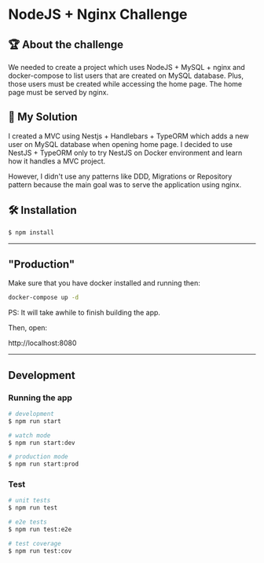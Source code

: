 # NodeJS + Nginx Challenge

## 🏆 About the challenge

We needed to create a project which uses NodeJS + MySQL + nginx and docker-compose to list users that are created on MySQL database. Plus, those users must be created while accessing the home page. The home page must be served by nginx.

## 📝 My Solution

I created a MVC using Nestjs + Handlebars + TypeORM which adds a new user on MySQL database when opening home page. I decided to use NestJS + TypeORM only to try NestJS on Docker environment and learn how it handles a MVC project.

However, I didn't use any patterns like DDD, Migrations or Repository pattern because the main goal was to serve the application using nginx.

## 🛠 Installation

```bash
$ npm install
```

---
## "Production"

Make sure that you have docker installed and running then:

```bash
docker-compose up -d
```

PS: It will take awhile to finish building the app.

Then, open:

http://localhost:8080

---
## Development

### Running the app

```bash
# development
$ npm run start

# watch mode
$ npm run start:dev

# production mode
$ npm run start:prod
```

### Test

```bash
# unit tests
$ npm run test

# e2e tests
$ npm run test:e2e

# test coverage
$ npm run test:cov
```